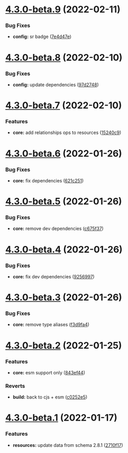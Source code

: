# [4.3.0-beta.9](https://github.com/commercelayer/commercelayer-sdk/compare/v4.3.0-beta.8...v4.3.0-beta.9) (2022-02-11)


### Bug Fixes

* **config:** sr badge ([7e4d47e](https://github.com/commercelayer/commercelayer-sdk/commit/7e4d47ed97711fced8de8fd6d5d68c494c244f35))

# [4.3.0-beta.8](https://github.com/commercelayer/commercelayer-sdk/compare/v4.3.0-beta.7...v4.3.0-beta.8) (2022-02-10)


### Bug Fixes

* **config:** update dependencies ([97d2748](https://github.com/commercelayer/commercelayer-sdk/commit/97d274881e106ba83a50f0350d4fe6cc3eaedeb0))

# [4.3.0-beta.7](https://github.com/commercelayer/commercelayer-sdk/compare/v4.3.0-beta.6...v4.3.0-beta.7) (2022-02-10)


### Features

* **core:** add relationships ops to resources ([15240c9](https://github.com/commercelayer/commercelayer-sdk/commit/15240c9d5ccacef8d28da1fba018cfc6e0833b9f))

# [4.3.0-beta.6](https://github.com/commercelayer/commercelayer-sdk/compare/v4.3.0-beta.5...v4.3.0-beta.6) (2022-01-26)


### Bug Fixes

* **core:** fix dependencies ([621c251](https://github.com/commercelayer/commercelayer-sdk/commit/621c2512db9835ffdcb51fc2150bde67d862c5e8))

# [4.3.0-beta.5](https://github.com/commercelayer/commercelayer-sdk/compare/v4.3.0-beta.4...v4.3.0-beta.5) (2022-01-26)


### Bug Fixes

* **core:** remove dev dependencies ([c675f37](https://github.com/commercelayer/commercelayer-sdk/commit/c675f3798cdf3db0adfbff6701410e242911447d))

# [4.3.0-beta.4](https://github.com/commercelayer/commercelayer-sdk/compare/v4.3.0-beta.3...v4.3.0-beta.4) (2022-01-26)


### Bug Fixes

* **core:** fix dev dependencies ([9256997](https://github.com/commercelayer/commercelayer-sdk/commit/925699787ea15be948569e6ab988a0110c5730aa))

# [4.3.0-beta.3](https://github.com/commercelayer/commercelayer-sdk/compare/v4.3.0-beta.2...v4.3.0-beta.3) (2022-01-26)


### Bug Fixes

* **core:** remove type aliases ([f3d9fa4](https://github.com/commercelayer/commercelayer-sdk/commit/f3d9fa490c68af8acbcf69a4a53563425717d9e2))

# [4.3.0-beta.2](https://github.com/commercelayer/commercelayer-sdk/compare/v4.3.0-beta.1...v4.3.0-beta.2) (2022-01-25)


### Features

* **core:** esm support only ([843ef44](https://github.com/commercelayer/commercelayer-sdk/commit/843ef44bbdf28b9f9d4aef822a4db771ee9bb4ab))


### Reverts

* **build:** back to cjs + esm ([c0252e5](https://github.com/commercelayer/commercelayer-sdk/commit/c0252e5018d773bc50eb2cb38879c176ab0fc884))

# [4.3.0-beta.1](https://github.com/commercelayer/commercelayer-sdk/compare/v4.2.0...v4.3.0-beta.1) (2022-01-17)


### Features

* **resources:** update data from schema 2.8.1 ([2710f17](https://github.com/commercelayer/commercelayer-sdk/commit/2710f17aa909c960a8b59b4cd71867acff10f73c))
